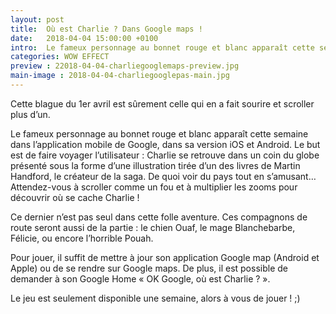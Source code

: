```yaml
---
layout: post
title:  Où est Charlie ? Dans Google maps !
date:   2018-04-04 15:00:00 +0100
intro:  Le fameux personnage au bonnet rouge et blanc apparaît cette semaine dans l’application mobile de Google.
categories: WOW EFFECT
preview : 22018-04-04-charliegooglemaps-preview.jpg
main-image : 2018-04-04-charliegooglepas-main.jpg
---
```


Cette blague du 1er avril est sûrement celle qui en a fait sourire et scroller plus d’un.

Le fameux personnage au bonnet rouge et blanc apparaît cette semaine dans l’application mobile de Google, dans sa version iOS et Android.
Le but est de faire voyager l’utilisateur : Charlie se retrouve dans un coin du globe présenté sous la forme d’une illustration tirée d’un des livres de Martin Handford, le créateur de la saga. De quoi voir du pays tout en s’amusant…
Attendez-vous à scroller comme un fou et à multiplier les zooms pour découvrir où se cache Charlie !

Ce dernier n’est pas seul dans cette folle aventure. Ces compagnons de route seront aussi de la partie : le chien Ouaf, le mage Blanchebarbe, Félicie, ou encore l’horrible Pouah.

Pour jouer, il suffit de mettre à jour son application Google map (Android et Apple) ou de se rendre sur Google maps. De plus, il est possible de demander à son Google Home « OK Google, où est Charlie ? ».

Le jeu est seulement disponible une semaine, alors à vous de jouer ! ;)
